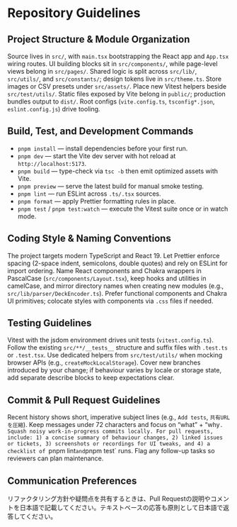 # Repository Guidelines

## Project Structure & Module Organization
Source lives in `src/`, with `main.tsx` bootstrapping the React app and `App.tsx` wiring routes. UI building blocks sit in `src/components/`, while page-level views belong in `src/pages/`. Shared logic is split across `src/lib/`, `src/utils/`, and `src/constants/`; design tokens live in `src/theme.ts`. Store images or CSV presets under `src/assets/`. Place new Vitest helpers beside `src/test/utils/`. Static files exposed by Vite belong in `public/`; production bundles output to `dist/`. Root configs (`vite.config.ts`, `tsconfig*.json`, `eslint.config.js`) drive tooling.

## Build, Test, and Development Commands
- `pnpm install` — install dependencies before your first run.
- `pnpm dev` — start the Vite dev server with hot reload at `http://localhost:5173`.
- `pnpm build` — type-check via `tsc -b` then emit optimized assets with Vite.
- `pnpm preview` — serve the latest build for manual smoke testing.
- `pnpm lint` — run ESLint across `.ts/.tsx` sources.
- `pnpm format` — apply Prettier formatting rules in place.
- `pnpm test` / `pnpm test:watch` — execute the Vitest suite once or in watch mode.

## Coding Style & Naming Conventions
The project targets modern TypeScript and React 19. Let Prettier enforce spacing (2-space indent, semicolons, double quotes) and rely on ESLint for import ordering. Name React components and Chakra wrappers in PascalCase (`src/components/Layout.tsx`), keep hooks and utilities in camelCase, and mirror directory names when creating new modules (e.g., `src/lib/parser/DeckEncoder.ts`). Prefer functional components and Chakra UI primitives; colocate styles with components via `.css` files if needed.

## Testing Guidelines
Vitest with the jsdom environment drives unit tests (`vitest.config.ts`). Follow the existing `src/**/__tests__` structure and suffix files with `.test.ts` or `.test.tsx`. Use dedicated helpers from `src/test/utils/` when mocking browser APIs (e.g., `createMockLocalStorage`). Cover new branches introduced by your change; if behaviour varies by locale or storage state, add separate describe blocks to keep expectations clear.

## Commit & Pull Request Guidelines
Recent history shows short, imperative subject lines (e.g., `Add tests`, `共有URLを圧縮`). Keep messages under 72 characters and focus on “what” + “why`. Squash noisy work-in-progress commits locally. For pull requests, include: 1) a concise summary of behaviour changes, 2) linked issues or tickets, 3) screenshots or recordings for UI tweaks, and 4) a checklist of `pnpm lint` and `pnpm test` runs. Flag any follow-up tasks so reviewers can plan maintenance.

## Communication Preferences
リファクタリング方針や疑問点を共有するときは、Pull Requestの説明やコメントを日本語で記載してください。テキストベースの応答も原則として日本語で返答してください。

